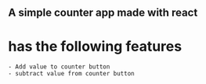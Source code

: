 ## A simple counter app made with react
# has the following features
    - Add value to counter button
    - subtract value from counter button